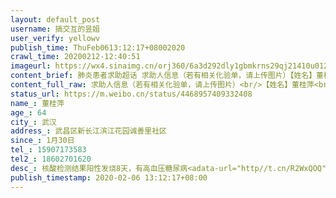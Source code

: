 ```yaml
---
layout: default_post
username: 搞交互的昱姐
user_verify: yellowv
publish_time: ThuFeb0613:12:17+08002020
crawl_time: 20200212-12:40:51
imageurl: https://wx4.sinaimg.cn/orj360/6a3d292dly1gbmkrns29qj21410u012j.jpg
content_brief: 肺炎患者求助超话 求助人信息（若有相关化验单，请上传图片）【姓名】董桂萍【年龄】64【所在城市】武汉【所在小区、社区】武昌区新长江滨江花园  诚善里社区【患病时间】1月30日【联系方式】15907173583【其他紧急联系人】18602701620【病情描述】 核酸检测结果阳性 发烧8天，有高血压糖 ...全文
content_full_raw: 求助人信息（若有相关化验单，请上传图片）<br/>【姓名】董桂萍<br/>【年龄】64<br/>【所在城市】武汉<br/>【所在小区、社区】武昌区新长江滨江花园诚善里社区<br/>【患病时间】1月30日<br/>【联系方式】15907173583<br/>【其他紧急联系人】18602701620<br/>【病情描述】核酸检测结果阳性发烧8天，有高血压糖尿病<adata-url="http://t.cn/R2WxQOQ"href="http://weibo.com/p/1001018008642010000000000"data-hide=""><spanclass='url-icon'><imgstyle='width:1rem;height:1rem'src='https://h5.sinaimg.cn/upload/2015/09/25/3/timeline_card_small_location_default.png'></span><spanclass="surl-text">武汉</span></a>
status_url: https://m.weibo.cn/status/4468957409332408
name_: 董桂萍
age_: 64
city_: 武汉
address_: 武昌区新长江滨江花园诚善里社区
since_: 1月30日
tel_: 15907173583
tel2_: 18602701620
desc_: 核酸检测结果阳性发烧8天，有高血压糖尿病<adata-url="http//t.cn/R2WxQOQ"href="http//weibo.com/p/1001018008642010000000000"data-hide=""><spanclass='url-icon'><imgstyle='width1rem;height1rem'src='https//h5.sinaimg.cn/upload/2015/09/25/3/timeline_card_small_location_default.png'></span><spanclass="surl-text">武汉</span></a>
publish_timestamp: 2020-02-06 13:12:17+08:00
---
```

